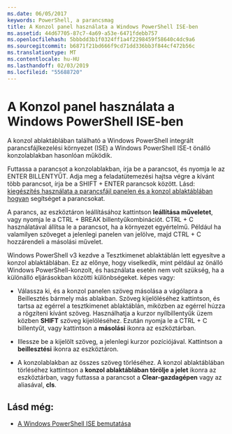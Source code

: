 ```yaml
---
ms.date: 06/05/2017
keywords: PowerShell, a parancsmag
title: A Konzol panel használata a Windows PowerShell ISE-ben
ms.assetid: 44d67705-87c7-4a69-a53e-6471fdebb757
ms.openlocfilehash: 5bbbdd3b1f0324ff1a4f2298459f58640c4dc9a6
ms.sourcegitcommit: b6871f21bd666f9cd71dd336bb3f844cf472b56c
ms.translationtype: MT
ms.contentlocale: hu-HU
ms.lasthandoff: 02/03/2019
ms.locfileid: "55688720"
---
```

# <a name="how-to-use-the-console-pane-in-the-windows-powershell-ise"></a>A Konzol panel használata a Windows PowerShell ISE-ben

A konzol ablaktáblában található a Windows PowerShell integrált parancsfájlkezelési környezet (ISE) a Windows PowerShell ISE-t önálló konzolablakban hasonlóan működik.

Futtassa a parancsot a konzolablakban, írja be a parancsot, és nyomja le az ENTER BILLENTYŰT. Adja meg a feladatütemezési hajtsa végre a kívánt több parancsot, írja be a SHIFT + ENTER parancsok között. Lásd: [kiegészítés használata a parancsfájl panelen és a konzol ablaktáblában hogyan](How-to-Use-Tab-Completion-in-the-Script-Pane-and-Console-Pane.md) segítséget a parancsokat.

A parancs, az eszköztáron leállításához kattintson **leállítása műveletet**, vagy nyomja le a CTRL + BREAK billentyűkombinációt. CTRL + C használatával állítsa le a parancsot, ha a környezet egyértelmű. Például ha valamilyen szöveget a jelenlegi panelen van jelölve, majd CTRL + C hozzárendeli a másolási művelet.

Windows PowerShell v3 kezdve a Tesztkimenet ablaktáblán lett egyesítve a konzol ablaktáblában. Ez az előnye, hogy viselkedik, mint például az önálló Windows PowerShell-konzolt, és használata esetén nem volt szükség, ha a különálló eljárásokban közötti különbségeket. képes vagy:

- Válassza ki, és a konzol panelen szöveg másolása a vágólapra a Beillesztés bármely más ablakban. Szöveg kijelöléséhez kattintson, és tartsa az egérrel a tesztkimenet ablaktáblán, miközben az egérrel húzza a rögzíteni kívánt szöveg. Használhatja a kurzor nyílbillentyűk üzem közben **SHIFT** szöveg kijelöléséhez. Ezután nyomja le a CTRL + C billentyűt, vagy kattintson a **másolási** ikonra az eszköztárban.

- Illessze be a kijelölt szöveg, a jelenlegi kurzor pozíciójával. Kattintson a **beillesztési** ikonra az eszköztáron.

- A konzolablakban az összes szöveg törléséhez. A konzol ablaktáblában törléséhez kattintson a **konzol ablaktáblában törölje a jelet** ikonra az eszköztárban, vagy futtassa a parancsot a **Clear-gazdagépen** vagy az aliasával, **cls**.

## <a name="see-also"></a>Lásd még:

- [A Windows PowerShell ISE bemutatása](Introducing-the-Windows-PowerShell-ISE.md)